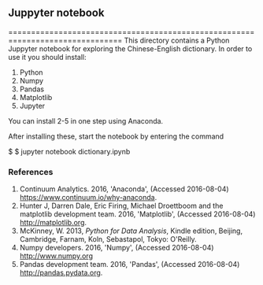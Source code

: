 ## Juppyter notebook
===============================================================================
This directory contains a Python Juppyter notebook for exploring the Chinese-English dictionary. In order to use it you should install:

1. Python
2. Numpy
3. Pandas
4. Matplotlib
5. Jupyter

You can install 2-5 in one step using Anaconda.

After installing these, start the notebook by entering the command

$ $ jupyter notebook  dictionary.ipynb

### References
1. Continuum Analytics. 2016, 'Anaconda', (Accessed 2016-08-04) <a href="https://www.continuum.io/why-anaconda">https://www.continuum.io/why-anaconda</a>.
2. Hunter J, Darren Dale, Eric Firing, Michael Droettboom and the matplotlib development team. 2016, 'Matplotlib', (Accessed 2016-08-04) <a href="http://matplotlib.org/">http://matplotlib.org</a>.
3. McKinney, W. 2013, <i>Python for Data Analysis</i>, Kindle edition, Beijing, Cambridge, Farnam, Koln, Sebastapol, Tokyo: O'Reilly.
4. Numpy developers. 2016, 'Numpy', (Accessed 2016-08-04) <a href="http://www.numpy.org/">http://www.numpy.org</a>
5. Pandas development team. 2016, 'Pandas', (Accessed 2016-08-04) <a href="http://pandas.pydata.org/">http://pandas.pydata.org</a>.